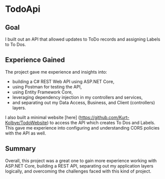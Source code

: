 # TodoApi

## Goal
I built out an API that allowed updates to ToDo records and assigning Labels to To Dos.

## Experience Gained
The project gave me experience and insights into:

* building a C# REST Web API using ASP.NET Core,
* using Postman for testing the API,
* using Entity Framework Core,
* leveraging dependency injection in my controllers and services,
* and separating out my Data Access, Business, and Client (controllers) layers.

I also built a minimal website [here] (https://github.com/Kurt-Kolbye/TodoWebsite) to access the API which creates To Dos and Labels. This gave me experience into configuring and understanding CORS policies with the API as well.

## Summary

Overall, this project was a great one to gain more experience working with ASP.NET Core, building a REST API, separating out my application layers logically, and overcoming the challenges faced with this kind of project.
